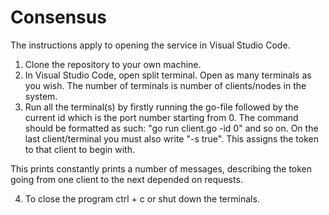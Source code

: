 # Consensus
The instructions apply to opening the service in Visual Studio Code.
1. Clone the repository to your own machine.
2. In Visual Studio Code, open split terminal. Open as many terminals as you wish. The number of terminals is number of clients/nodes in the system.
3. Run all the terminal(s) by firstly running the go-file followed by the current id which is the port number starting from 0. The command should be formatted as such: "go run client.go -id 0" and so on. On the last client/terminal you must also write "-s true". This assigns the token to that client to begin with.

This prints constantly prints a number of messages, describing the token going from one client to the next depended on requests.

4. To close the program ctrl + c or shut down the terminals.
